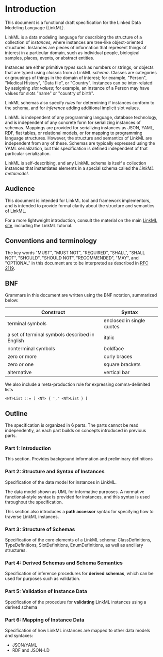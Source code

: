 # Introduction

This document is a functional draft specification for the Linked Data Modeling Language (LinkML).

LinkML is a data modeling language for describing the structure of a collection of *instances*, where instances are tree-like object-oriented structures. Instances are pieces of information that represent things of interest in a particular domain, such as individual people, biological samples, places, events, or abstract entities. 

Instances are either primitive *types* such as numbers or strings, or objects that are typed using *classes* from a LinkML *schema*. Classes are categories or groupings of things in the domain of interest; for example, "Person", "Medical History", "Data file", or "Country". Instances can be inter-related by assigning *slot values*; for example, an instance of a Person may have values for slots "name" or "country of birth".

LinkML schemas also specify *rules* for determining if instances conform to the schema, and for *inference* adding additional implicit slot values.

LinkML is independent of any programming language, database technology, and is independent of any concrete form for serializing instances of schemas. Mappings are provided for serializing instances as JSON, YAML, RDF, flat tables, or relational models, or for mapping to programming language structures. However, the structure and semantics of LinkML are independent from any of these. Schemas are typically expressed using the YAML serialization, but this specification is defined independent of that particular serialization.

LinkML is self-describing, and any LinkML schema is itself a collection instances that instantiates elements in a special schema called the *LinkML metamodel*.

## Audience

This document is intended for LinkML tool and framework implementors, and is intended to provide formal clarity about
the structure and semantics of LinkML.

For a more lightweight introduction, consult the material on the main [LinkML site](https://linkml.io),
including the LinkML tutorial.

## Conventions and terminology

The key words "MUST", "MUST NOT", "REQUIRED", "SHALL", "SHALL NOT", "SHOULD", "SHOULD NOT", "RECOMMENDED", "MAY", and "OPTIONAL" in this document are to be interpreted as described in [RFC 2119](https://www.ietf.org/rfc/rfc2119.txt).

## BNF

Grammars in this document are written using the BNF notation, summarized below:

Construct | Syntax |
|---|---|
terminal symbols | enclosed in single quotes |
a set of terminal symbols described in English | italic |
nonterminal symbols | boldface |
zero or more | curly braces |
zero or one | square brackets |
alternative | vertical bar |

We also include a meta-production rule for expressing comma-delimited lists

```
<NT>List ::= [ <NT> { ',' <NT>List } ]
```

## Outline

The specification is organized in 6 parts. The parts cannot be read independently, as each part builds on
concepts introduced in previous parts.

### Part 1: Introduction

This section. Provides background information and preliminary definitions

### Part 2: Structure and Syntax of Instances

Specification of the data model for instances in LinkML.

The data model shown as UML for informative purposes. A normative functional-style syntax is provided for instances, and this syntax is used throughout the specification.

This section also introduces a **path accessor** syntax for specifying how to traverse LinkML instances.

### Part 3: Structure of Schemas

Specification of the core elements of a LinkML schema: ClassDefinitions, TypeDefinitions, SlotDefinitions, EnumDefinitions, as well as ancillary structures.

### Part 4: Derived Schemas and Schema Semantics

Specification of inference procedures for **derived schemas**, which can be used for purposes such as validation.

### Part 5: Validation of Instance Data

Specification of the procedure for **validating** LinkML instances using a derived schema

### Part 6: Mapping of Instance Data

Specification of how LinkML instances are mapped to other data models and syntaxes:

- JSON/YAML
- RDF and JSON-LD
